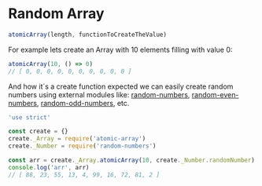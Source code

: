 # Random Array

```js
atomicArray(length, functionToCreateTheValue)
```

For example lets create an Array with 10 elements filling with value 0:

```js
atomicArray(10, () => 0)
// [ 0, 0, 0, 0, 0, 0, 0, 0, 0, 0 ]
```

And how it´s a create function expected we can easily create random numbers using external modules like: [random-numbers](https://www.npmjs.com/package/random-numbers), [random-even-numbers](https://www.npmjs.com/package/random-even-numbers), [random-odd-numbers](https://www.npmjs.com/package/random-odd-numbers), etc.

```js
'use strict'

const create = {}
create._Array = require('atomic-array')
create._Number = require('random-numbers')

const arr = create._Array.atomicArray(10, create._Number.randomNumber)
console.log('arr', arr)
// [ 88, 23, 55, 13, 4, 99, 16, 72, 81, 2 ]
```